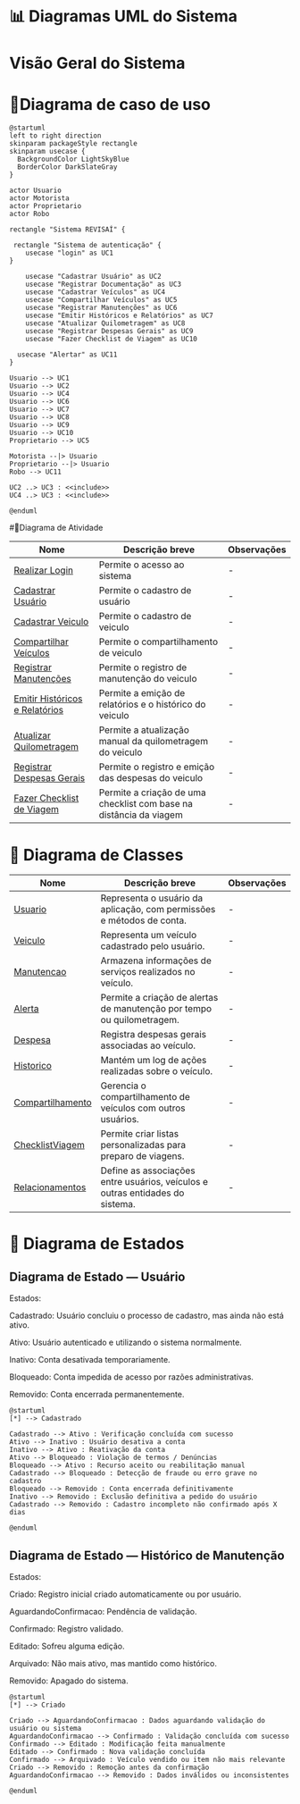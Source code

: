 # 📊 Diagramas UML do Sistema

# Visão Geral do Sistema

# 🔹Diagrama de caso de uso

```puml
@startuml
left to right direction
skinparam packageStyle rectangle
skinparam usecase {
  BackgroundColor LightSkyBlue
  BorderColor DarkSlateGray
}

actor Usuario
actor Motorista
actor Proprietario
actor Robo

rectangle "Sistema REVISAÍ" {

 rectangle "Sistema de autenticação" {
    usecase "login" as UC1
}
  
    usecase "Cadastrar Usuário" as UC2
    usecase "Registrar Documentação" as UC3
    usecase "Cadastrar Veículos" as UC4
    usecase "Compartilhar Veículos" as UC5
    usecase "Registrar Manutenções" as UC6
    usecase "Emitir Históricos e Relatórios" as UC7
    usecase "Atualizar Quilometragem" as UC8
    usecase "Registrar Despesas Gerais" as UC9
    usecase "Fazer Checklist de Viagem" as UC10
  
  usecase "Alertar" as UC11
}

Usuario --> UC1
Usuario --> UC2
Usuario --> UC4
Usuario --> UC6
Usuario --> UC7
Usuario --> UC8
Usuario --> UC9
Usuario --> UC10
Proprietario --> UC5

Motorista --|> Usuario
Proprietario --|> Usuario
Robo --> UC11

UC2 ..> UC3 : <<include>>
UC4 ..> UC3 : <<include>>

@enduml
```

#🔹Diagrama de Atividade

| Nome                               | Descrição breve             | Observações |
| ---------------------------------- | --------------------------- | ----------- |
| [Realizar Login](./UC_login.md) | Permite o acesso ao sistema | -           |
| [Cadastrar Usuário](./UC_Cadastro_Usuário.md) | Permite o cadastro de usuário | -           |
| [Cadastrar Veiculo](./UC_Cadastro_Veículo.md) | Permite o cadastro de veiculo | -           |
| [Compartilhar Veículos](./UC_Compartilhar_Veículo.md) | Permite o compartilhamento de veiculo | -           |
| [Registrar Manutenções](./UC_Manutenção.md) | Permite o registro de manutenção do veiculo | -           |
| [Emitir Históricos e Relatórios](./UC_Emitir_Relatório.md) | Permite a emição de relatórios e o histórico do veiculo | -           |
| [Atualizar Quilometragem](./UC_Quilometragem.md) | Permite a atualização manual da quilometragem do veiculo | -           |
| [Registrar Despesas Gerais](./UC_Registro_Despesas.md) | Permite o registro e emição das despesas do veiculo | -           |
| [Fazer Checklist de Viagem](./UC_Checklist.md) | Permite a criação de uma checklist com base na distância da viagem | -           |


# 🔹 Diagrama de Classes

| Nome                                     | Descrição breve                                               | Observações |
|------------------------------------------|----------------------------------------------------------------|-------------|
| [Usuario](./CL_Usuario.md)               | Representa o usuário da aplicação, com permissões e métodos de conta. | -           |
| [Veiculo](./CL_Veiculo.md)               | Representa um veículo cadastrado pelo usuário.                 | -           |
| [Manutencao](./CL_Manutencao.md)        | Armazena informações de serviços realizados no veículo.       | -           |
| [Alerta](./CL_Alerta.md)                 | Permite a criação de alertas de manutenção por tempo ou quilometragem. | -           |
| [Despesa](./CL_Despesa.md)               | Registra despesas gerais associadas ao veículo.               | -           |
| [Historico](./CL_Historico.md)           | Mantém um log de ações realizadas sobre o veículo.            | -           |
| [Compartilhamento](./CL_Compartilhamento.md) | Gerencia o compartilhamento de veículos com outros usuários.   | -           |
| [ChecklistViagem](./CL_Checklist.md)     | Permite criar listas personalizadas para preparo de viagens.   | -           |
| [Relacionamentos](./CL_Relacionamentos.md) | Define as associações entre usuários, veículos e outras entidades do sistema. | -           |


# 🔹 Diagrama de Estados

## Diagrama de Estado — Usuário

Estados:

Cadastrado: Usuário concluiu o processo de cadastro, mas ainda não está ativo.

Ativo: Usuário autenticado e utilizando o sistema normalmente.

Inativo: Conta desativada temporariamente.

Bloqueado: Conta impedida de acesso por razões administrativas.

Removido: Conta encerrada permanentemente.

```plantuml
@startuml
[*] --> Cadastrado

Cadastrado --> Ativo : Verificação concluída com sucesso
Ativo --> Inativo : Usuário desativa a conta
Inativo --> Ativo : Reativação da conta
Ativo --> Bloqueado : Violação de termos / Denúncias
Bloqueado --> Ativo : Recurso aceito ou reabilitação manual
Cadastrado --> Bloqueado : Detecção de fraude ou erro grave no cadastro
Bloqueado --> Removido : Conta encerrada definitivamente
Inativo --> Removido : Exclusão definitiva a pedido do usuário
Cadastrado --> Removido : Cadastro incompleto não confirmado após X dias

@enduml
```

## Diagrama de Estado — Histórico de Manutenção 

Estados:

Criado: Registro inicial criado automaticamente ou por usuário.

AguardandoConfirmacao: Pendência de validação.

Confirmado: Registro validado.

Editado: Sofreu alguma edição.

Arquivado: Não mais ativo, mas mantido como histórico.

Removido: Apagado do sistema.

```plantuml
@startuml
[*] --> Criado

Criado --> AguardandoConfirmacao : Dados aguardando validação do usuário ou sistema
AguardandoConfirmacao --> Confirmado : Validação concluída com sucesso
Confirmado --> Editado : Modificação feita manualmente
Editado --> Confirmado : Nova validação concluída
Confirmado --> Arquivado : Veículo vendido ou item não mais relevante
Criado --> Removido : Remoção antes da confirmação
AguardandoConfirmacao --> Removido : Dados inválidos ou inconsistentes

@enduml

```
